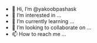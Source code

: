- 👋 Hi, I’m @yakoobpashask
- 👀 I’m interested in ...
- 🌱 I’m currently learning ...
- 💞️ I’m looking to collaborate on ...
- 📫 How to reach me ...

<!---
yakoobpashask/yakoobpashask is a ✨ special ✨ repository because its `README.md` (this file) appears on your GitHub profile.
You can click the Preview link to take a look at your changes.
--->
